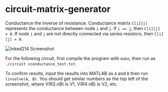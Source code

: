 # circuit-matrix-generator

Conductance the inverse of resistance. Conductance matrix `C[i][j]` represents the conductance between node `i` and `j`. If `i == j`, then `C[i][j] = 0`. If node `i` and `j` are not directly connected via series resistors, then `C[i][j] = 0`.

![Inked214 Screenshot](https://user-images.githubusercontent.com/97299316/163731221-494a93b7-89c9-4f7c-8df3-abe970092117.jpg)

For the following circuit, first compile the program with `make`, then run as `./circuit <conductance_test.txt`.

To confirm results, input the results into MATLAB as `A` and `B` then run `linsolve(A, B)`. You should get similar numbers as the top left of the screenshot, where V(R2.nB) is V1, V(R4.nB) is V2, etc.
